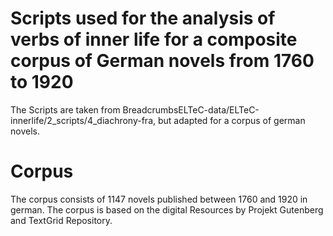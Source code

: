 # Scripts used for the analysis of verbs of inner life for a composite corpus of German novels from 1760 to 1920

The Scripts are taken from BreadcrumbsELTeC-data/ELTeC-innerlife/2_scripts/4_diachrony-fra, but adapted for a corpus of german novels.


# Corpus

The corpus consists of 1147 novels published between 1760 and 1920 in german. The corpus is based on the digital Resources by Projekt Gutenberg and TextGrid Repository.
